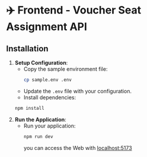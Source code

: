 # ✈️ Frontend - Voucher Seat Assignment API

## Installation

1. **Setup Configuration**:
   - Copy the sample environment file:
     ```bash
     cp sample.env .env
     ```
   - Update the `.env` file with your configuration.
   - Install dependencies:
    ```bash
    npm install
    ```
2. **Run the Application**:
   - Run your application:
     ```bash
     npm run dev
     ```
     you can access the Web with [localhost:5173](http://localhost:5173)